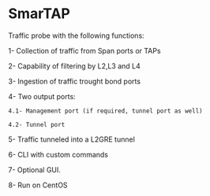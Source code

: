 # SmarTAP
Traffic probe with the following functions:

1- Collection of traffic from Span ports or TAPs

2- Capability of filtering by L2,L3 and L4

3- Ingestion of traffic trought bond ports

4- Two output ports:

    4.1- Management port (if required, tunnel port as well)
    
    4.2- Tunnel port
    
5- Traffic tunneled into a L2GRE tunnel

6- CLI with custom commands

7- Optional GUI.

8- Run on CentOS
